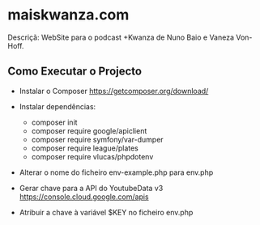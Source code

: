 # maiskwanza.com

Descriçã: WebSite para o podcast +Kwanza de Nuno Baio e Vaneza Von-Hoff.

## Como Executar o Projecto
* Instalar o Composer <https://getcomposer.org/download/>

* Instalar dependências:
    - composer init
    - composer require google/apiclient
    - composer require symfony/var-dumper
    - composer require league/plates
    - composer require vlucas/phpdotenv

* Alterar o nome do ficheiro env-example.php para env.php

* Gerar chave para a API do YoutubeData v3 <https://console.cloud.google.com/apis>

* Atribuir a chave à variável $KEY no ficheiro env.php